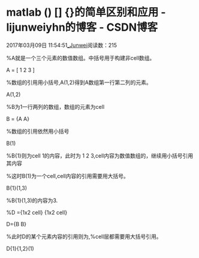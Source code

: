 # matlab () [] {}的简单区别和应用 - lijunweiyhn的博客 - CSDN博客





2017年03月09日 11:54:51[_Junwei](https://me.csdn.net/lijunweiyhn)阅读数：215








                
%A就是一个三个元素的数值数组。中括号用于构建非cell数组。

A = [ 1 2 3 ]



%数组的引用用小括号,A(1,2)得到A数组第一行第二列的元素。

A(1,2)



%B为1一行两列的数组，数组的元素为cell

B = {A A}



%数组的引用依然用小括号

B(1)





%B{1}则为cell 1的内容，此时为 1 2 3,cell内容为数值数组的，继续用小括号引用其内容

%这时B(1)为一个cell,cell内容的引用需要用大括号。

B{1}(1,3)

%B{1}(1,3)的内容为3.





%D ={1x2 cell} {1x2 cell}

D={B B}







%此时D的某个元素内容的引用则为,%cell层都需要用大括号引用。

D{1}{1,2}(1)
            


